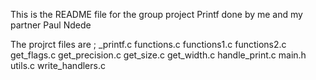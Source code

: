 This is the README file for the group project Printf done by me and my partner Paul Ndede

The projrct files are ;
_printf.c
functions.c 
functions1.c
functions2.c 
get_flags.c
get_precision.c
get_size.c 
get_width.c 
handle_print.c 
main.h
utils.c
write_handlers.c

